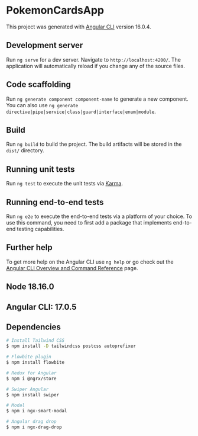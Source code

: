 # PokemonCardsApp

This project was generated with [Angular CLI](https://github.com/angular/angular-cli) version 16.0.4.

## Development server

Run `ng serve` for a dev server. Navigate to `http://localhost:4200/`. The application will automatically reload if you change any of the source files.

## Code scaffolding

Run `ng generate component component-name` to generate a new component. You can also use `ng generate directive|pipe|service|class|guard|interface|enum|module`.

## Build

Run `ng build` to build the project. The build artifacts will be stored in the `dist/` directory.

## Running unit tests

Run `ng test` to execute the unit tests via [Karma](https://karma-runner.github.io).

## Running end-to-end tests

Run `ng e2e` to execute the end-to-end tests via a platform of your choice. To use this command, you need to first add a package that implements end-to-end testing capabilities.

## Further help

To get more help on the Angular CLI use `ng help` or go check out the [Angular CLI Overview and Command Reference](https://angular.io/cli) page.

## Node 18.16.0
## Angular CLI: 17.0.5

## Dependencies
```bash
# Install Tailwind CSS
$ npm install -D tailwindcss postcss autoprefixer

# Flowbite plugin
$ npm install flowbite

# Redux for Angular
$ npm i @ngrx/store

# Swiper Angular
$ npm install swiper

# Modal
$ npm i ngx-smart-modal

# Angular drag drop
$ npm i ngx-drag-drop
```